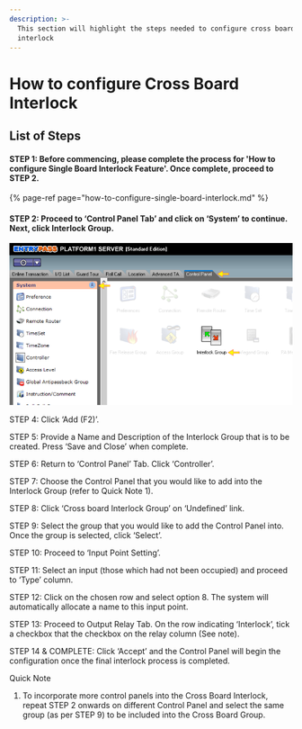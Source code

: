 ```yaml
---
description: >-
  This section will highlight the steps needed to configure cross board
  interlock
---
```


# How to configure Cross Board Interlock

## List of Steps

#### STEP 1: Before commencing, please complete the process for 'How to configure Single Board Interlock Feature'. Once complete, proceed to STEP 2.

{% page-ref page="how-to-configure-single-board-interlock.md" %}



#### STEP 2: Proceed to ‘Control Panel Tab’ and click on ‘System’ to continue. Next, click Interlock Group.

![](../.gitbook/assets/untitled1%20%288%29.png)



STEP 4: Click ‘Add \(F2\)’.

STEP 5: Provide a Name and Description of the Interlock Group that is to be created. Press ‘Save and Close’ when complete.

STEP 6: Return to ‘Control Panel’ Tab. Click ‘Controller’.

STEP 7: Choose the Control Panel that you would like to add into the Interlock Group \(refer to Quick Note 1\).

STEP 8: Click ‘Cross board Interlock Group’ on ‘Undefined’ link.

STEP 9: Select the group that you would like to add the Control Panel into. Once the group is selected, click ‘Select’.

STEP 10: Proceed to ‘Input Point Setting’.

STEP 11: Select an input \(those which had not been occupied\) and proceed to ‘Type’ column.

STEP 12: Click on the chosen row and select option 8. The system will automatically allocate a name to this input point.

STEP 13: Proceed to Output Relay Tab. On the row indicating ‘Interlock’, tick a checkbox that the checkbox on the relay column \(See note\).

STEP 14 & COMPLETE: Click ‘Accept’ and the Control Panel will begin the configuration once the final interlock process is completed.

Quick Note

1. To incorporate more control panels into the Cross Board Interlock, repeat STEP 2 onwards on different Control Panel and select the same group \(as per STEP 9\) to be included into the Cross Board Group.




